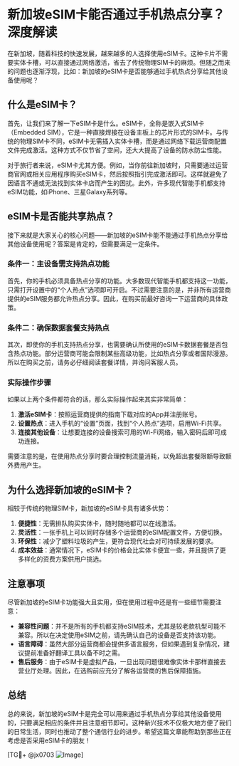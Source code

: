 # 新加坡eSIM卡能否通过手机热点分享？深度解读

在新加坡，随着科技的快速发展，越来越多的人选择使用eSIM卡。这种卡片不需要实体卡槽，可以直接通过网络激活，省去了传统物理SIM卡的麻烦。但随之而来的问题也逐渐浮现，比如：新加坡的eSIM卡是否能够通过手机热点分享给其他设备使用呢？

## 什么是eSIM卡？

首先，让我们来了解一下eSIM卡是什么。eSIM卡，全称是嵌入式SIM卡（Embedded SIM），它是一种直接焊接在设备主板上的芯片形式的SIM卡。与传统的物理SIM卡不同，eSIM卡无需插入实体卡槽，而是通过网络下载运营商配置文件完成激活。这种方式不仅节省了空间，还大大提高了设备的防水防尘性能。

对于旅行者来说，eSIM卡尤其方便。例如，当你前往新加坡时，只需要通过运营商官网或相关应用程序购买eSIM卡，然后按照指引完成激活即可。这样就避免了因语言不通或无法找到实体卡店而产生的困扰。此外，许多现代智能手机都支持eSIM功能，如iPhone、三星Galaxy系列等。

## eSIM卡是否能共享热点？

接下来就是大家关心的核心问题——新加坡的eSIM卡能不能通过手机热点分享给其他设备使用呢？答案是肯定的，但需要满足一定条件。

### 条件一：主设备需支持热点功能
首先，你的手机必须具备热点分享的功能。大多数现代智能手机都支持这一功能，只需打开设置中的“个人热点”选项即可开启。不过需要注意的是，并非所有运营商提供的eSIM服务都允许热点分享。因此，在购买前最好咨询一下运营商的具体政策。

### 条件二：确保数据套餐支持热点
其次，即使你的手机支持热点分享，也需要确认所使用的eSIM卡数据套餐是否包含热点功能。部分运营商可能会限制某些高级功能，比如热点分享或者国际漫游。所以在购买之前，请务必仔细阅读套餐详情，并询问客服人员。

### 实际操作步骤
如果以上两个条件都符合的话，那么实际操作起来其实非常简单：

1. **激活eSIM卡**：按照运营商提供的指南下载对应的App并注册账号。
2. **设置热点**：进入手机的“设置”页面，找到“个人热点”选项，启用Wi-Fi共享。
3. **连接其他设备**：让想要连接的设备搜索可用的Wi-Fi网络，输入密码后即可成功连接。

需要注意的是，在使用热点分享时要合理控制流量消耗，以免超出套餐限额导致额外费用产生。

## 为什么选择新加坡的eSIM卡？

相较于传统的物理SIM卡，新加坡的eSIM卡具有诸多优势：

1. **便捷性**：无需排队购买实体卡，随时随地都可以在线激活。
2. **灵活性**：一张手机上可以同时存储多个运营商的eSIM配置文件，方便切换。
3. **环保性**：减少了塑料垃圾的产生，更符合现代社会对可持续发展的要求。
4. **成本效益**：通常情况下，eSIM卡的价格会比实体卡便宜一些，并且提供了更多样化的资费方案供用户挑选。

## 注意事项

尽管新加坡的eSIM卡功能强大且实用，但在使用过程中还是有一些细节需要注意：

- **兼容性问题**：并不是所有的手机都支持eSIM技术，尤其是较老款机型可能不兼容。所以在决定使用eSIM之前，请先确认自己的设备是否支持该功能。
- **语言障碍**：虽然大部分运营商都会提供多语言服务，但如果遇到复杂情况，建议提前准备好翻译工具以备不时之需。
- **售后服务**：由于eSIM卡是虚拟产品，一旦出现问题很难像实体卡那样直接去营业厅处理。因此，在选购前应充分了解各运营商的售后保障措施。

## 总结

总的来说，新加坡的eSIM卡是完全可以用来通过手机热点分享给其他设备使用的，只要满足相应的条件并且注意细节即可。这种新兴技术不仅极大地方便了我们的日常生活，同时也推动了整个通信行业的进步。希望这篇文章能帮助到那些正在考虑是否采用eSIM卡的朋友！

[TG💪+ @jx0703 ![Image](https://github.com/user-attachments/assets/dbca1d08-cadb-493c-b0ec-ad6f7a83f270)]